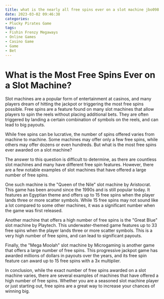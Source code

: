 ```yaml
---
title: what is the nearly all free spins ever on a slot machine jbo098
date: 2023-03-02 09:46:38
categories:
- Plucky Pirates Game
tags:
- Fishin Frenzy Megaways
- Online Games
- Casino Game
- Game
- Bet
---
```

# What is the Most Free Spins Ever on a Slot Machine?

Slot machines are a popular form of entertainment at casinos, and many players dream of hitting the jackpot or triggering the most free spins possible. Free spins are a feature found on many slot machines that allow players to spin the reels without placing additional bets. They are often triggered by landing a certain combination of symbols on the reels, and can lead to big payouts.

While free spins can be lucrative, the number of spins offered varies from machine to machine. Some machines may offer only a few free spins, while others may offer dozens or even hundreds. But what is the most free spins ever awarded on a slot machine?

The answer to this question is difficult to determine, as there are countless slot machines and many have different free spin features. However, there are a few notable examples of slot machines that have offered a large number of free spins.

One such machine is the "Queen of the Nile" slot machine by Aristocrat. This game has been around since the 1990s and is still popular today. It features an Egyptian theme and offers up to 15 free spins when the player lands three or more scatter symbols. While 15 free spins may not sound like a lot compared to some other machines, it was a significant number when the game was first released.

Another machine that offers a high number of free spins is the "Great Blue" slot machine by Playtech. This underwater-themed game features up to 33 free spins when the player lands three or more scatter symbols. This is a very high number of free spins, and can lead to significant payouts.

Finally, the "Mega Moolah" slot machine by Microgaming is another game that offers a large number of free spins. This progressive jackpot game has awarded millions of dollars in payouts over the years, and its free spin feature can award up to 15 free spins with a 3x multiplier.

In conclusion, while the exact number of free spins awarded on a slot machine varies, there are several examples of machines that have offered a high number of free spins. Whether you are a seasoned slot machine player or just starting out, free spins are a great way to increase your chances of winning big.